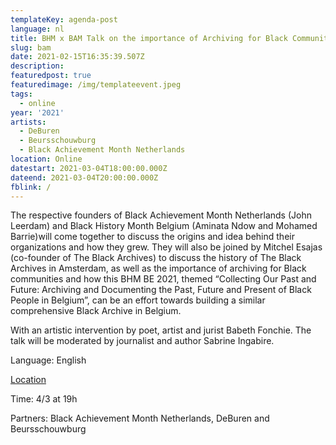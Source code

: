 ```yaml
---
templateKey: agenda-post
language: nl
title: BHM x BAM Talk on the importance of Archiving for Black Communities
slug: bam
date: 2021-02-15T16:35:39.507Z
description:
featuredpost: true
featuredimage: /img/templateevent.jpeg
tags:
  - online
year: '2021'
artists:
  - DeBuren
  - Beursschouwburg
  - Black Achievement Month Netherlands
location: Online
datestart: 2021-03-04T18:00:00.000Z
dateend: 2021-03-04T20:00:00.000Z
fblink: /
---
```


The respective founders of Black Achievement Month Netherlands (John Leerdam) and Black History Month Belgium (Aminata Ndow and Mohamed Barrie)will come together to discuss the origins and idea behind their organizations and how they grew. They will also be joined by Mitchel Esajas (co-founder of The Black Archives) to discuss the history of The Black Archives in Amsterdam, as well as the importance of archiving for Black communities and how this BHM BE 2021, themed “Collecting Our Past and Future: Archiving and Documenting the Past, Future and Present of Black People in Belgium”, can be an effort towards building a similar comprehensive Black Archive in Belgium.



With an artistic intervention by poet, artist and jurist Babeth Fonchie. The talk will be moderated by journalist and author Sabrine Ingabire.



Language: English

[Location](www.beurschouwburg.be)

Time: 4/3 at 19h

Partners: Black Achievement Month Netherlands, DeBuren and Beursschouwburg
